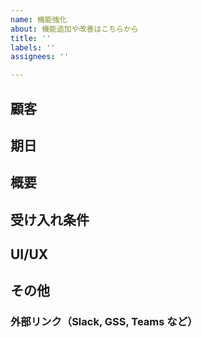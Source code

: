 ```yaml
---
name: 機能強化
about: 機能追加や改善はこちらから
title: ''
labels: ''
assignees: ''

---
```


## 顧客


## 期日


## 概要


## 受け入れ条件


## UI/UX


## その他
### 外部リンク（Slack, GSS, Teams など）

